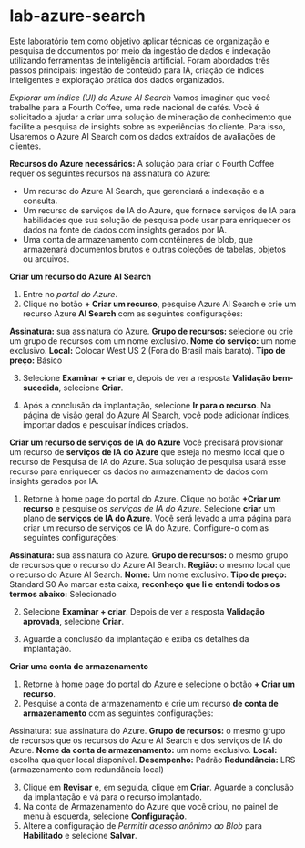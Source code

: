# lab-azure-search

Este laboratório tem como objetivo aplicar técnicas de organização e pesquisa de documentos por meio da ingestão de dados e indexação utilizando ferramentas de inteligência artificial.
Foram abordados três passos principais: ingestão de conteúdo para IA, criação de índices inteligentes e exploração prática dos dados organizados.

*Explorar um índice (UI) do Azure AI Search*
Vamos imaginar que você trabalhe para a Fourth Coffee, uma rede nacional de cafés. Você é solicitado a ajudar a criar uma solução de mineração de conhecimento que facilite a pesquisa de insights sobre as experiências do cliente. Para isso, Usaremos o Azure AI Search com os dados extraídos de avaliações de clientes.

**Recursos do Azure necessários:**
A solução para criar o Fourth Coffee requer os seguintes recursos na assinatura do Azure:
- Um recurso do Azure AI Search, que gerenciará a indexação e a consulta.
- Um recurso de serviços de IA do Azure, que fornece serviços de IA para habilidades que sua solução de pesquisa pode usar para enriquecer os dados na fonte de dados com insights gerados por IA.
- Uma conta de armazenamento com contêineres de blob, que armazenará documentos brutos e outras coleções de tabelas, objetos ou arquivos.

**Criar um recurso do Azure AI Search**
1. Entre no *portal do Azure*.
2. Clique no botão **+ Criar um recurso**, pesquise Azure AI Search e crie um recurso Azure **AI Search** com as seguintes configurações: 

**Assinatura:** sua assinatura do Azure. 
**Grupo de recursos:** selecione ou crie um grupo de recursos com um nome exclusivo. 
**Nome do serviço:** um nome exclusivo. 
**Local:** Colocar West US 2 (Fora do Brasil mais barato). 
**Tipo de preço:** Básico 

3. Selecione **Examinar + criar** e, depois de ver a resposta **Validação bem-sucedida**, selecione **Criar**.

4. Após a conclusão da implantação, selecione **Ir para o recurso**. Na página de visão geral do Azure AI Search, você pode adicionar índices, importar dados e pesquisar índices criados.

**Criar um recurso de serviços de IA do Azure**
Você precisará provisionar um recurso de **serviços de IA do Azure** que esteja no mesmo local que o recurso de Pesquisa de IA do Azure. Sua solução de pesquisa usará esse recurso para enriquecer os dados no armazenamento de dados com insights gerados por IA.

1. Retorne à home page do portal do Azure. Clique no botão **+Criar um recurso** e pesquise os *serviços de IA do Azure*.
   Selecione **criar** um plano de **serviços de IA do Azure**. Você será levado a uma página para criar um recurso de serviços de IA do Azure. Configure-o com as seguintes configurações:

**Assinatura:** sua assinatura do Azure.
**Grupo de recursos:** o mesmo grupo de recursos que o recurso do Azure AI Search.
**Região:** o mesmo local que o recurso do Azure AI Search.
**Nome:** Um nome exclusivo.
**Tipo de preço:** Standard S0
Ao marcar esta caixa, **reconheço que li e entendi todos os termos abaixo:** Selecionado

2. Selecione **Examinar + criar**. Depois de ver a resposta **Validação aprovada**, selecione **Criar**.

3. Aguarde a conclusão da implantação e exiba os detalhes da implantação.

**Criar uma conta de armazenamento**
1. Retorne à home page do portal do Azure e selecione o botão **+ Criar um recurso**.
2. Pesquise a conta de armazenamento e crie um recurso **de conta de armazenamento** com as seguintes configurações:

Assinatura: sua assinatura do Azure.
**Grupo de recursos:** o mesmo grupo de recursos que os recursos do Azure AI Search e dos serviços de IA do Azure.
**Nome da conta de armazenamento:** um nome exclusivo.
**Local:** escolha qualquer local disponível.
**Desempenho:** Padrão
**Redundância:** LRS (armazenamento com redundância local)

3. Clique em **Revisar** e, em seguida, clique em **Criar**. Aguarde a conclusão da implantação e vá para o recurso implantado.
4. Na conta de Armazenamento do Azure que você criou, no painel de menu à esquerda, selecione **Configuração**.
5. Altere a configuração de *Permitir acesso anônimo ao Blob* para **Habilitado** e selecione **Salvar**.




